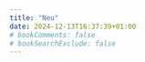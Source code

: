```yaml
---
title: "Neu"
date: 2024-12-13T16:37:39+01:00
# bookComments: false
# bookSearchExclude: false
---
```

